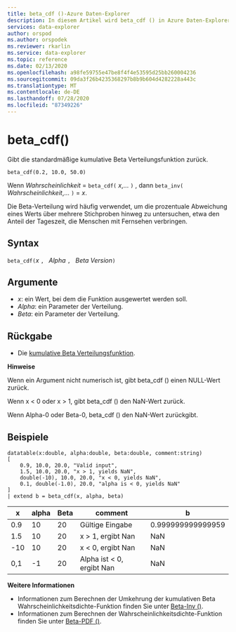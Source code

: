 ```yaml
---
title: beta_cdf ()-Azure Daten-Explorer
description: In diesem Artikel wird beta_cdf () in Azure Daten-Explorer beschrieben.
services: data-explorer
author: orspod
ms.author: orspodek
ms.reviewer: rkarlin
ms.service: data-explorer
ms.topic: reference
ms.date: 02/13/2020
ms.openlocfilehash: a98fe59755e47be8f4f4e53595d25bb260004236
ms.sourcegitcommit: 09da3f26b4235368297b8b9b604d4282228a443c
ms.translationtype: MT
ms.contentlocale: de-DE
ms.lasthandoff: 07/28/2020
ms.locfileid: "87349226"
---
```

# <a name="beta_cdf"></a>beta_cdf()

Gibt die standardmäßige kumulative Beta Verteilungsfunktion zurück.

```kusto
beta_cdf(0.2, 10.0, 50.0)
```

Wenn *Wahrscheinlichkeit*  =  `beta_cdf(` *x*,... `)` , dann `beta_inv(` *Wahrscheinlichkeit*,... `)`  =  *x*.

Die Beta-Verteilung wird häufig verwendet, um die prozentuale Abweichung eines Werts über mehrere Stichproben hinweg zu untersuchen, etwa den Anteil der Tageszeit, die Menschen mit Fernsehen verbringen.

## <a name="syntax"></a>Syntax

`beta_cdf(`*x* `, ` *Alpha* `, ` *Beta Version*`)`

## <a name="arguments"></a>Argumente

* *x*: ein Wert, bei dem die Funktion ausgewertet werden soll.
* *Alpha*: ein Parameter der Verteilung.
* *Beta*: ein Parameter der Verteilung.

## <a name="returns"></a>Rückgabe

* Die [kumulative Beta Verteilungsfunktion](https://en.wikipedia.org/wiki/Beta_distribution#Cumulative_distribution_function).

**Hinweise**

Wenn ein Argument nicht numerisch ist, gibt beta_cdf () einen NULL-Wert zurück.

Wenn x < 0 oder x > 1, gibt beta_cdf () den NaN-Wert zurück.

Wenn Alpha-0 oder Beta-0, beta_cdf () den NaN-Wert zurückgibt.

## <a name="examples"></a>Beispiele

<!-- csl: https://help.kusto.windows.net/Samples -->
```kusto
datatable(x:double, alpha:double, beta:double, comment:string)
[
    0.9, 10.0, 20.0, "Valid input",
    1.5, 10.0, 20.0, "x > 1, yields NaN",
    double(-10), 10.0, 20.0, "x < 0, yields NaN",
    0.1, double(-1.0), 20.0, "alpha is < 0, yields NaN"
]
| extend b = beta_cdf(x, alpha, beta)
```

|x|alpha|Beta|comment|b|
|---|---|---|---|---|
|0.9|10|20|Gültige Eingabe|0.999999999999959|
|1.5|10|20|x > 1, ergibt Nan|NaN|
|-10|10|20|x < 0, ergibt Nan|NaN|
|0,1|-1|20|Alpha ist < 0, ergibt Nan|NaN|


**Weitere Informationen**


* Informationen zum Berechnen der Umkehrung der kumulativen Beta Wahrscheinlichkeitsdichte-Funktion finden Sie unter [Beta-Inv ()](./beta-invfunction.md).
* Informationen zum Berechnen der Wahrscheinlichkeitsdichte-Funktion finden Sie unter [Beta-PDF ()](./beta-pdffunction.md).